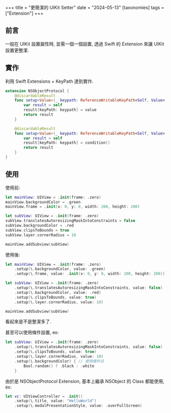 +++
title = "更簡潔的 UIKit Setter"
date = "2024-05-13"
[taxonomies]
tags = ["Extension"]
+++

## 前言

一般在 UIKit 設置屬性時, 並需一個一個設置, 透過 Swift 的 Extension 來讓 UIKit 設置更整潔.

## 實作

利用 Swift Extensions + KeyPath 達到實作.

```swift
extension NSObjectProtocol {
    @discardableResult
    func setup<Value>(_ keypath: ReferenceWritableKeyPath<Self, Value>, value: Value) -> Self {
        var result = self
        result[keyPath: keypath] = value
        return result
    }

    @discardableResult
    func setup<Value>(_ keypath: ReferenceWritableKeyPath<Self, Value>, condition: () -> Value) -> Self {
        var result = self
        result[keyPath: keypath] = condition()
        return result
    }
}
```

## 使用

使用前:

```swift
let mainView: UIView = .init(frame: .zero)
mainView.backgroundColor = .green
mainView.frame = .init(x: 0, y: 0, width: 200, height: 200)

let subView: UIView = .init(frame: .zero)
subView.translatesAutoresizingMaskIntoConstraints = false
subView.backgroundColor = .red
subView.clipsToBounds = true
subView.layer.cornerRadius = 10

mainView.addSubview(subView)
```

使用後:

```swift
let mainView: UIView = .init(frame: .zero)
    .setup(\.backgroundColor, value: .green)
    .setup(\.frame, value: .init(x: 0, y: 0, width: 200, height: 200))

let subView: UIView = .init(frame: .zero)
    .setup(\.translatesAutoresizingMaskIntoConstraints, value: false)
    .setup(\.backgroundColor, value: .red)
    .setup(\.clipsToBounds, value: true)
    .setup(\.layer.cornerRadius, value: 10)

mainView.addSubview(subView)
```

看起來是不是整潔多了.

甚至可以使用條件設置, ex:

```swift
let subView: UIView = .init(frame: .zero)
    .setup(\.translatesAutoresizingMaskIntoConstraints, value: false)
    .setup(\.clipsToBounds, value: true)
    .setup(\.layer.cornerRadius, value: 10)
    .setup(\.backgroundColor) { // 使用條件式
        Bool.random() ? .black : .white
    }
```

由於是 NSObjectProtocol Extension, 基本上繼承 NSObject 的 Class 都能使用, ex:

```swift
let vc: UIViewController = .init()
    .setup(\.title, value: "HelloWorld")
    .setup(\.modalPresentationStyle, value: .overFullScreen)
```
